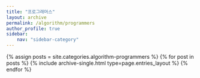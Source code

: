 ```yaml
---
title: "프로그래머스"
layout: archive
permalink: /algorithm/programmers
author_profile: true
sidebar:
    nav: "sidebar-category"
---
```


{% assign posts = site.categories.algorithm-programmers %}
{% for post in posts %} {% include archive-single.html type=page.entries_layout %} {% endfor %}
